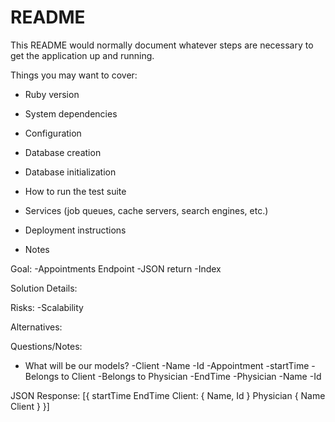 # README

This README would normally document whatever steps are necessary to get the
application up and running.

Things you may want to cover:

* Ruby version

* System dependencies

* Configuration

* Database creation

* Database initialization

* How to run the test suite

* Services (job queues, cache servers, search engines, etc.)

* Deployment instructions

* Notes

Goal:
-Appointments Endpoint
    -JSON return
-Index

Solution Details:

Risks:
-Scalability

Alternatives:

Questions/Notes:
* What will be our models?
-Client
    -Name
    -Id
-Appointment
    -startTime
    -Belongs to Client
    -Belongs to Physician
    -EndTime
-Physician
    -Name
    -Id

JSON Response:
[{
    startTime
    EndTime
    Client: {
    Name,
    Id
    }
    Physician {
Name
Client
    }
}]

